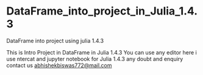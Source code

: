 # DataFrame_into_project_in_Julia_1.4.3
DataFrame into project using julia 1.4.3



This is Intro Project in DataFrame in Julia 1.4.3 You can use any editor here i use ntercat and jupyter notebook for Julia 1.4.3 
any doubt and enquiry contact us abhishekbiswas772@mail.com
